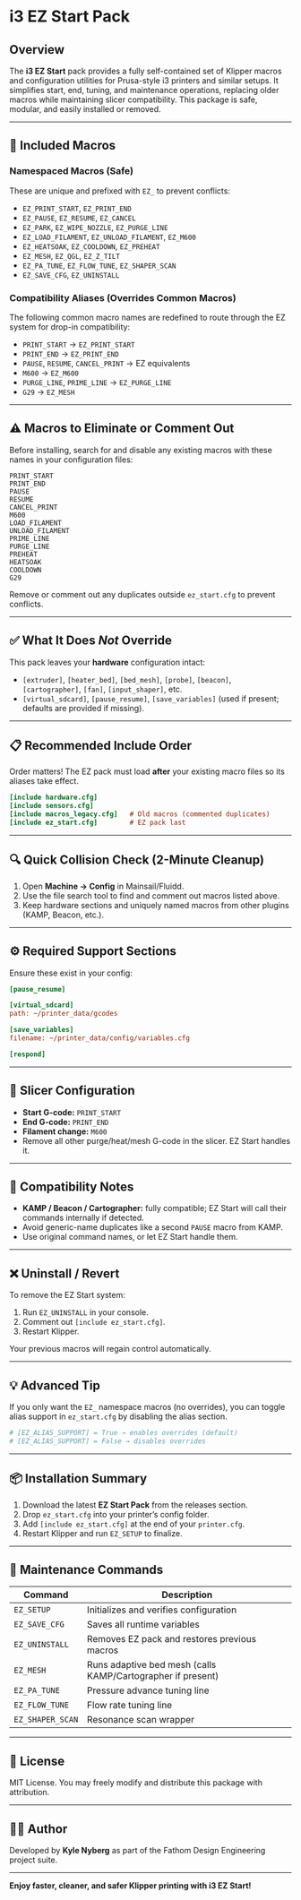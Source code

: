 # i3 EZ Start Pack

## Overview

The **i3 EZ Start** pack provides a fully self-contained set of Klipper macros and configuration utilities for Prusa-style i3 printers and similar setups. It simplifies start, end, tuning, and maintenance operations, replacing older macros while maintaining slicer compatibility. This package is safe, modular, and easily installed or removed.

---

## 🧰 Included Macros

### Namespaced Macros (Safe)

These are unique and prefixed with `EZ_` to prevent conflicts:

* `EZ_PRINT_START`, `EZ_PRINT_END`
* `EZ_PAUSE`, `EZ_RESUME`, `EZ_CANCEL`
* `EZ_PARK`, `EZ_WIPE_NOZZLE`, `EZ_PURGE_LINE`
* `EZ_LOAD_FILAMENT`, `EZ_UNLOAD_FILAMENT`, `EZ_M600`
* `EZ_HEATSOAK`, `EZ_COOLDOWN`, `EZ_PREHEAT`
* `EZ_MESH`, `EZ_QGL`, `EZ_Z_TILT`
* `EZ_PA_TUNE`, `EZ_FLOW_TUNE`, `EZ_SHAPER_SCAN`
* `EZ_SAVE_CFG`, `EZ_UNINSTALL`

### Compatibility Aliases (Overrides Common Macros)

The following common macro names are redefined to route through the EZ system for drop-in compatibility:

* `PRINT_START` → `EZ_PRINT_START`
* `PRINT_END` → `EZ_PRINT_END`
* `PAUSE`, `RESUME`, `CANCEL_PRINT` → EZ equivalents
* `M600` → `EZ_M600`
* `PURGE_LINE`, `PRIME_LINE` → `EZ_PURGE_LINE`
* `G29` → `EZ_MESH`

---

## ⚠️ Macros to Eliminate or Comment Out

Before installing, search for and disable any existing macros with these names in your configuration files:

```
PRINT_START
PRINT_END
PAUSE
RESUME
CANCEL_PRINT
M600
LOAD_FILAMENT
UNLOAD_FILAMENT
PRIME_LINE
PURGE_LINE
PREHEAT
HEATSOAK
COOLDOWN
G29
```

Remove or comment out any duplicates outside `ez_start.cfg` to prevent conflicts.

---

## ✅ What It Does *Not* Override

This pack leaves your **hardware** configuration intact:

* `[extruder]`, `[heater_bed]`, `[bed_mesh]`, `[probe]`, `[beacon]`, `[cartographer]`, `[fan]`, `[input_shaper]`, etc.
* `[virtual_sdcard]`, `[pause_resume]`, `[save_variables]` (used if present; defaults are provided if missing).

---

## 📋 Recommended Include Order

Order matters! The EZ pack must load **after** your existing macro files so its aliases take effect.

```ini
[include hardware.cfg]
[include sensors.cfg]
[include macros_legacy.cfg]   # Old macros (commented duplicates)
[include ez_start.cfg]        # EZ pack last
```

---

## 🔍 Quick Collision Check (2-Minute Cleanup)

1. Open **Machine → Config** in Mainsail/Fluidd.
2. Use the file search tool to find and comment out macros listed above.
3. Keep hardware sections and uniquely named macros from other plugins (KAMP, Beacon, etc.).

---

## ⚙️ Required Support Sections

Ensure these exist in your config:

```ini
[pause_resume]

[virtual_sdcard]
path: ~/printer_data/gcodes

[save_variables]
filename: ~/printer_data/config/variables.cfg

[respond]
```

---

## 🧩 Slicer Configuration

* **Start G-code:** `PRINT_START`
* **End G-code:** `PRINT_END`
* **Filament change:** `M600`
* Remove all other purge/heat/mesh G-code in the slicer. EZ Start handles it.

---

## 🧠 Compatibility Notes

* **KAMP / Beacon / Cartographer:** fully compatible; EZ Start will call their commands internally if detected.
* Avoid generic-name duplicates like a second `PAUSE` macro from KAMP.
* Use original command names, or let EZ Start handle them.

---

## ❌ Uninstall / Revert

To remove the EZ Start system:

1. Run `EZ_UNINSTALL` in your console.
2. Comment out `[include ez_start.cfg]`.
3. Restart Klipper.

Your previous macros will regain control automatically.

---

## 💡 Advanced Tip

If you only want the `EZ_` namespace macros (no overrides), you can toggle alias support in `ez_start.cfg` by disabling the alias section.

```ini
# [EZ_ALIAS_SUPPORT] = True → enables overrides (default)
# [EZ_ALIAS_SUPPORT] = False → disables overrides
```

---

## 📦 Installation Summary

1. Download the latest **EZ Start Pack** from the releases section.
2. Drop `ez_start.cfg` into your printer’s config folder.
3. Add `[include ez_start.cfg]` at the end of your `printer.cfg`.
4. Restart Klipper and run `EZ_SETUP` to finalize.

---

## 🧹 Maintenance Commands

| Command          | Description                                                 |
| ---------------- | ----------------------------------------------------------- |
| `EZ_SETUP`       | Initializes and verifies configuration                      |
| `EZ_SAVE_CFG`    | Saves all runtime variables                                 |
| `EZ_UNINSTALL`   | Removes EZ pack and restores previous macros                |
| `EZ_MESH`        | Runs adaptive bed mesh (calls KAMP/Cartographer if present) |
| `EZ_PA_TUNE`     | Pressure advance tuning line                                |
| `EZ_FLOW_TUNE`   | Flow rate tuning line                                       |
| `EZ_SHAPER_SCAN` | Resonance scan wrapper                                      |

---

## 🧾 License

MIT License. You may freely modify and distribute this package with attribution.

---

## 👨‍🔧 Author

Developed by **Kyle Nyberg** as part of the Fathom Design Engineering project suite.

---

**Enjoy faster, cleaner, and safer Klipper printing with i3 EZ Start!**
